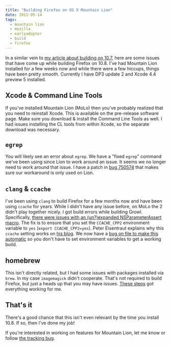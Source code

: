 ```yaml
---
title: "Building Firefox on OS X Mountain Lion"
date: 2012-05-14
tags:
  - mountain lion
  - mozilla
  - earlyadopter
  - build
  - firefox
---
```


In a similar vein to [my article about building on 10.7](/posts/building-firefox-on-os-x-lion), here are some issues that have come up while building Firefox on 10.8. I've had Mountain Lion installed for a few weeks now and while there were a few hiccups, things have been pretty smooth. Currently I have DP3 update 2 and Xcode 4.4 preview 5 installed.

## Xcode & Command Line Tools

If you've installed Mountain Lion (MoLo) then you've probably realized that you need to reinstall Xcode. This is available on the pre-release software page. Make sure you download & install the Command Line Tools as well. I had issues installing the CL tools from within Xcode, so the separate download was necessary.

## `egrep`

You will likely see an error about `egrep`. We have a "fixed `egrep`" command we've been using since Lion to work around an issue. It seems we no longer need to work around that issue. I have a patch in [bug 750574](https://bugzilla.mozilla.org/show_bug.cgi?id=750574) that makes sure our workaround is only used on Lion.

## `clang` & `ccache`

I've been using `clang` to build Firefox for a few months now and have been using `ccache` for years. While I didn't have any issue before, on MoLo the 2 didn't play together nicely. I got build errors while building Growl. Specifically, [there were issues with an (un?)expanded NSParameterAssert macro](https://bugzilla.mozilla.org/show_bug.cgi?id=754988). The fix is to ensure that you set the `CCACHE_CPP2` environment variable to `yes` (`export CCACHE_CPP2=yes`). Peter Eisentraut explains why this `ccache` setting works on [his blog](http://petereisentraut.blogspot.com/2011/09/ccache-and-clang-part-2.html). We now have a [bug on file to make this automatic](https://bugzilla.mozilla.org/show_bug.cgi?id=755145) so you don't have to set environment variables to get a working build.

## homebrew

This isn't directly related, but I had some issues with packages installed via `brew`. In my case `imagemagick` didn't cooperate. That's not required to build Firefox, but just a heads up that you may have issues. [These steps](https://gist.github.com/1860902) got everything working for me.

## That's it

There's a good chance that this isn't even relevant by the time you install 10.8. If so, then I've done my job!

If you're interested in working on features for Mountain Lion, let me know or follow [the tracking bug](https://bugzilla.mozilla.org/show_bug.cgi?id=728102).
